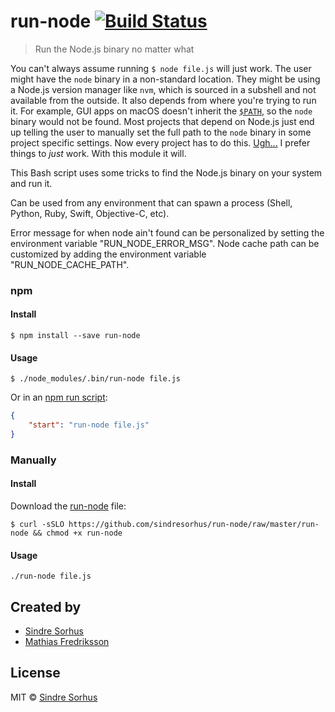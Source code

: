 # run-node [![Build Status](https://travis-ci.org/sindresorhus/run-node.svg?branch=master)](https://travis-ci.org/sindresorhus/run-node)

> Run the Node.js binary no matter what

You can't always assume running `$ node file.js` will just work. The user might have the `node` binary in a non-standard location. They might be using a Node.js version manager like `nvm`, which is sourced in a subshell and not available from the outside. It also depends from where you're trying to run it. For example, GUI apps on macOS doesn't inherit the [`$PATH`](https://en.wikipedia.org/wiki/PATH_(variable)), so the `node` binary would not be found. Most projects that depend on Node.js just end up telling the user to manually set the full path to the `node` binary in some project specific settings. Now every project has to do this. [Ugh...](https://gist.github.com/cookrn/4015437) I prefer things to *just* work. With this module it will.

This Bash script uses some tricks to find the Node.js binary on your system and run it.

Can be used from any environment that can spawn a process (Shell, Python, Ruby, Swift, Objective-C, etc).

Error message for when node ain't found can be personalized by setting the environment variable "RUN_NODE_ERROR_MSG".
Node cache path can be customized by adding the environment variable "RUN_NODE_CACHE_PATH".


### npm

#### Install

```
$ npm install --save run-node
```

#### Usage

```
$ ./node_modules/.bin/run-node file.js
```

Or in an [npm run script](https://docs.npmjs.com/cli/run-script):

```json
{
	"start": "run-node file.js"
}
```

### Manually

#### Install

Download the [run-node](run-node) file:

```
$ curl -sSLO https://github.com/sindresorhus/run-node/raw/master/run-node && chmod +x run-node
```

#### Usage

```
./run-node file.js
```


## Created by

- [Sindre Sorhus](https://github.com/sindresorhus)
- [Mathias Fredriksson](https://github.com/mafredri)


## License

MIT © [Sindre Sorhus](https://sindresorhus.com)
